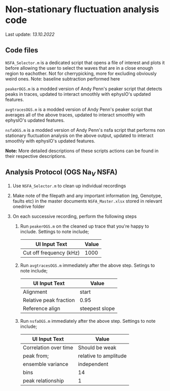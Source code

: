 # Non-stationary fluctuation analysis code

Last update: *13.10.2022*

## Code files

`NSFA_Selector.m` is a dedicated script that opens a file of interest and plots it before allowing the user to select the waves that are in a close enough region to eachother. Not for cherrypicking, more for excluding obviously weird ones. Note: baseline subtraction performed here

`peakerOGS.m` is a modded version of Andy Penn's peaker script that detects peaks in traces, updated to interact smoothly with ephysIO's updated features.

`avgtracesOGS.m` is a modded version of Andy Penn's peaker script that averages all of the above traces, updated to interact smoothly with ephysIO's updated features.

`nsfaOGS.m` is a modded version of Andy Penn's nsfa script that performs non stationary fluctuation analysis on the above output, updated to interact smoothly with ephysIO's updated features.

**Note:** More detailed descriptions of these scripts actions can be found in their respective descriptions.

## Analysis Protocol (OGS Na$_V$ NSFA)

1.  Use `NSFA_Selector.m` to clean up individual recordings

2.  Make note of the filepath and any important information (eg, Genotype, faults etc) in the master documents `NSFA_Master.xlsx` stored in relevant onedrive folder

3.  On each successive recording, perform the following steps

    1.  Run `peakerOGS.m` on the cleaned up trace that you're happy to include. Settings to note include;

        | UI Input Text           | Value |
        |-------------------------|-------|
        | Cut off frequency (kHz) | 1000  |

    2.  Run `avgtracesOGS.m` immediately after the above step. Setings to note include;

        | UI Input Text          | Value          |
        |------------------------|----------------|
        | Alignment              | start          |
        | Relative peak fraction | 0.95           |
        | Reference align        | steepest slope |

    3.  Run `nsfaOGS.m` immediately after the above step. Settings to note include;

        | UI Input Text         | Value                 |
        |-----------------------|-----------------------|
        | Correlation over time | Should be weak        |
        | peak from;            | relative to amplitude |
        | ensemble variance     | independent           |
        | bins                  | 14                    |
        | peak relationship     | 1                     |
